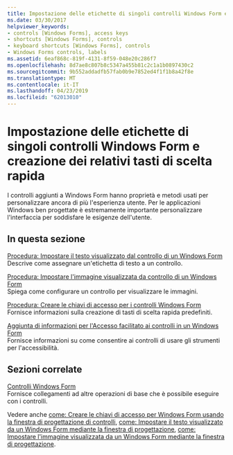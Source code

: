 ```yaml
---
title: Impostazione delle etichette di singoli controlli Windows Form e creazione dei relativi tasti di scelta rapida
ms.date: 03/30/2017
helpviewer_keywords:
- controls [Windows Forms], access keys
- shortcuts [Windows Forms], controls
- keyboard shortcuts [Windows Forms], controls
- Windows Forms controls, labels
ms.assetid: 6eaf868c-819f-4131-8f59-048e20c286f7
ms.openlocfilehash: 8d7ae8c807b8c5347a455b81c2c1a1b0897430c2
ms.sourcegitcommit: 9b552addadfb57fab0b9e7852ed4f1f1b8a42f8e
ms.translationtype: MT
ms.contentlocale: it-IT
ms.lasthandoff: 04/23/2019
ms.locfileid: "62013010"
---
```

# <a name="labeling-individual-windows-forms-controls-and-providing-shortcuts-to-them"></a>Impostazione delle etichette di singoli controlli Windows Form e creazione dei relativi tasti di scelta rapida
I controlli aggiunti a Windows Form hanno proprietà e metodi usati per personalizzare ancora di più l'esperienza utente. Per le applicazioni Windows ben progettate è estremamente importante personalizzare l'interfaccia per soddisfare le esigenze dell'utente.  
  
## <a name="in-this-section"></a>In questa sezione  
 [Procedura: Impostare il testo visualizzato dal controllo di un Windows Form](how-to-set-the-text-displayed-by-a-windows-forms-control.md)  
 Descrive come assegnare un'etichetta di testo a un controllo.  
  
 [Procedura: Impostare l'immagine visualizzata da controllo di un Windows Form](how-to-set-the-image-displayed-by-a-windows-forms-control.md)  
 Spiega come configurare un controllo per visualizzare le immagini.  
  
 [Procedura: Creare le chiavi di accesso per i controlli Windows Form](how-to-create-access-keys-for-windows-forms-controls.md)  
 Fornisce informazioni sulla creazione di tasti di scelta rapida predefiniti.  
  
 [Aggiunta di informazioni per l'Accesso facilitato ai controlli in un Windows Form](providing-accessibility-information-for-controls-on-a-windows-form.md)  
 Fornisce informazioni su come consentire ai controlli di usare gli strumenti per l'accessibilità.  
  
## <a name="related-sections"></a>Sezioni correlate  
 [Controlli Windows Form](index.md)  
 Fornisce collegamenti ad altre operazioni di base che è possibile eseguire con i controlli.  
  
 Vedere anche [come: Creare le chiavi di accesso per Windows Form usando la finestra di progettazione di controlli](how-to-create-access-keys-for-windows-forms-controls-using-the-designer.md), [come: Impostare il testo visualizzato da un Windows Form mediante la finestra di progettazione](how-to-set-the-text-displayed-by-a-windows-forms-control-using-the-designer.md), [come: Impostare l'immagine visualizzata da un Windows Form mediante la finestra di progettazione](how-to-set-the-image-displayed-by-a-windows-forms-control-using-the-designer.md).
